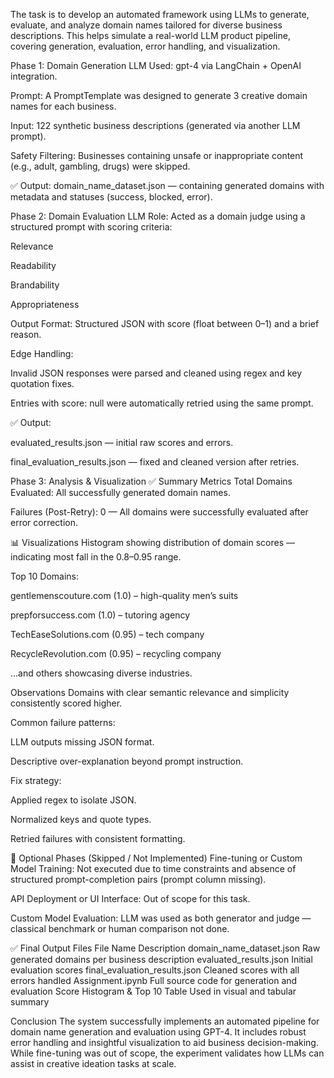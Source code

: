 The task is to develop an automated framework using LLMs to generate, evaluate, and analyze domain names tailored for diverse business descriptions. This helps simulate a real-world LLM product pipeline, covering generation, evaluation, error handling, and visualization.

Phase 1: Domain Generation
LLM Used: gpt-4 via LangChain + OpenAI integration.

Prompt: A PromptTemplate was designed to generate 3 creative domain names for each business.

Input: 122 synthetic business descriptions (generated via another LLM prompt).

Safety Filtering: Businesses containing unsafe or inappropriate content (e.g., adult, gambling, drugs) were skipped.

✅ Output: domain_name_dataset.json — containing generated domains with metadata and statuses (success, blocked, error).

Phase 2: Domain Evaluation
LLM Role: Acted as a domain judge using a structured prompt with scoring criteria:

Relevance

Readability

Brandability

Appropriateness

Output Format: Structured JSON with score (float between 0–1) and a brief reason.

Edge Handling:

Invalid JSON responses were parsed and cleaned using regex and key quotation fixes.

Entries with score: null were automatically retried using the same prompt.

✅ Output:

evaluated_results.json — initial raw scores and errors.

final_evaluation_results.json — fixed and cleaned version after retries.

Phase 3: Analysis & Visualization
✅ Summary Metrics
Total Domains Evaluated: All successfully generated domain names.

Failures (Post-Retry): 0 — All domains were successfully evaluated after error correction.

📊 Visualizations
Histogram showing distribution of domain scores — indicating most fall in the 0.8–0.95 range.

Top 10 Domains:

gentlemenscouture.com (1.0) – high-quality men’s suits

prepforsuccess.com (1.0) – tutoring agency

TechEaseSolutions.com (0.95) – tech company

RecycleRevolution.com (0.95) – recycling company

...and others showcasing diverse industries.

Observations
Domains with clear semantic relevance and simplicity consistently scored higher.

Common failure patterns:

LLM outputs missing JSON format.

Descriptive over-explanation beyond prompt instruction.

Fix strategy:

Applied regex to isolate JSON.

Normalized keys and quote types.

Retried failures with consistent formatting.

🔹 Optional Phases (Skipped / Not Implemented)
Fine-tuning or Custom Model Training: Not executed due to time constraints and absence of structured prompt-completion pairs (prompt column missing).

API Deployment or UI Interface: Out of scope for this task.

Custom Model Evaluation: LLM was used as both generator and judge — classical benchmark or human comparison not done.

✅ Final Output Files
File Name	Description
domain_name_dataset.json	Raw generated domains per business description
evaluated_results.json	Initial evaluation scores
final_evaluation_results.json	Cleaned scores with all errors handled
Assignment.ipynb	Full source code for generation and evaluation
Score Histogram & Top 10 Table	Used in visual and tabular summary

Conclusion
The system successfully implements an automated pipeline for domain name generation and evaluation using GPT-4. It includes robust error handling and insightful visualization to aid business decision-making. While fine-tuning was out of scope, the experiment validates how LLMs can assist in creative ideation tasks at scale.

